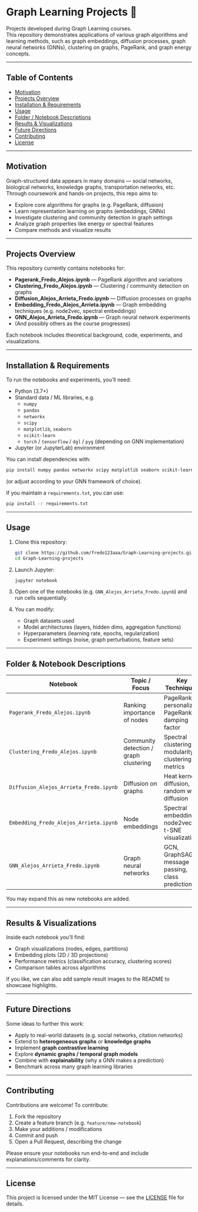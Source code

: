 # Graph Learning Projects 🎯

Projects developed during Graph Learning courses.  
This repository demonstrates applications of various graph algorithms and learning methods, such as graph embeddings, diffusion processes, graph neural networks (GNNs), clustering on graphs, PageRank, and graph energy concepts.

---

## Table of Contents

- [Motivation](#motivation)  
- [Projects Overview](#projects-overview)  
- [Installation & Requirements](#installation--requirements)  
- [Usage](#usage)  
- [Folder / Notebook Descriptions](#folder--notebook-descriptions)  
- [Results & Visualizations](#results--visualizations)  
- [Future Directions](#future-directions)  
- [Contributing](#contributing)  
- [License](#license)  

---

## Motivation

Graph-structured data appears in many domains — social networks, biological networks, knowledge graphs, transportation networks, etc.  
Through coursework and hands-on projects, this repo aims to:

- Explore core algorithms for graphs (e.g. PageRank, diffusion)  
- Learn representation learning on graphs (embeddings, GNNs)  
- Investigate clustering and community detection in graph settings  
- Analyze graph properties like energy or spectral features  
- Compare methods and visualize results  

---

## Projects Overview

This repository currently contains notebooks for:

- **Pagerank_Fredo_Alejos.ipynb** — PageRank algorithm and variations  
- **Clustering_Fredo_Alejos.ipynb** — Clustering / community detection on graphs  
- **Diffusion_Alejos_Arrieta_Fredo.ipynb** — Diffusion processes on graphs  
- **Embedding_Fredo_Alejos_Arrieta.ipynb** — Graph embedding techniques (e.g. node2vec, spectral embeddings)  
- **GNN_Alejos_Arrieta_Fredo.ipynb** — Graph neural network experiments  
- (And possibly others as the course progresses)  

Each notebook includes theoretical background, code, experiments, and visualizations.

---

## Installation & Requirements

To run the notebooks and experiments, you’ll need:

- Python (3.7+)  
- Standard data / ML libraries, e.g.  
  - `numpy`  
  - `pandas`  
  - `networkx`  
  - `scipy`  
  - `matplotlib`, `seaborn`  
  - `scikit-learn`  
  - `torch` / `tensorflow` / `dgl` / `pyg` (depending on GNN implementation)  
- Jupyter (or JupyterLab) environment  

You can install dependencies with:

```bash
pip install numpy pandas networkx scipy matplotlib seaborn scikit-learn jupyter torch
```

(or adjust according to your GNN framework of choice).

If you maintain a `requirements.txt`, you can use:

```bash
pip install -r requirements.txt
```

---

## Usage

1. Clone this repository:

   ```bash
   git clone https://github.com/fredo123aaa/Graph-Learning-projects.git
   cd Graph-Learning-projects
   ```

2. Launch Jupyter:

   ```bash
   jupyter notebook
   ```

3. Open one of the notebooks (e.g. `GNN_Alejos_Arrieta_Fredo.ipynb`) and run cells sequentially.

4. You can modify:

   - Graph datasets used  
   - Model architectures (layers, hidden dims, aggregation functions)  
   - Hyperparameters (learning rate, epochs, regularization)  
   - Experiment settings (noise, graph perturbations, feature sets)  

---

## Folder & Notebook Descriptions

| Notebook | Topic / Focus | Key Techniques |
|---|---|---|
| `Pagerank_Fredo_Alejos.ipynb` | Ranking importance of nodes | PageRank, personalized PageRank, damping factor |
| `Clustering_Fredo_Alejos.ipynb` | Community detection / graph clustering | Spectral clustering, modularity, clustering metrics |
| `Diffusion_Alejos_Arrieta_Fredo.ipynb` | Diffusion on graphs | Heat kernel diffusion, random walk diffusion |
| `Embedding_Fredo_Alejos_Arrieta.ipynb` | Node embeddings | Spectral embeddings, node2vec, t-SNE visualization |
| `GNN_Alejos_Arrieta_Fredo.ipynb` | Graph neural networks | GCN, GraphSAGE, message passing, class prediction |

You may expand this as new notebooks are added.

---

## Results & Visualizations

Inside each notebook you’ll find:

- Graph visualizations (nodes, edges, partitions)  
- Embedding plots (2D / 3D projections)  
- Performance metrics (classification accuracy, clustering scores)  
- Comparison tables across algorithms  

If you like, we can also add sample result images to the README to showcase highlights.

---

## Future Directions

Some ideas to further this work:

- Apply to real-world datasets (e.g. social networks, citation networks)  
- Extend to **heterogeneous graphs** or **knowledge graphs**  
- Implement **graph contrastive learning**  
- Explore **dynamic graphs / temporal graph models**  
- Combine with **explainability** (why a GNN makes a prediction)  
- Benchmark across many graph learning libraries  

---

## Contributing

Contributions are welcome! To contribute:

1. Fork the repository  
2. Create a feature branch (e.g. `feature/new-notebook`)  
3. Make your additions / modifications  
4. Commit and push  
5. Open a Pull Request, describing the change  

Please ensure your notebooks run end-to-end and include explanations/comments for clarity.

---

## License

This project is licensed under the MIT License — see the [LICENSE](LICENSE) file for details.
